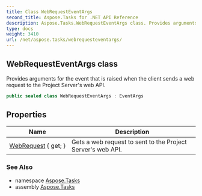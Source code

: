 ```yaml
---
title: Class WebRequestEventArgs
second_title: Aspose.Tasks for .NET API Reference
description: Aspose.Tasks.WebRequestEventArgs class. Provides arguments for the event that is raised when the client sends a web request to the Project Servers web API
type: docs
weight: 3410
url: /net/aspose.tasks/webrequesteventargs/
---
```

## WebRequestEventArgs class

Provides arguments for the event that is raised when the client sends a web request to the Project Server's web API.

```csharp
public sealed class WebRequestEventArgs : EventArgs
```

## Properties

| Name | Description |
| --- | --- |
| [WebRequest](../../aspose.tasks/webrequesteventargs/webrequest/) { get; } | Gets a web request to sent to the Project Server's web API. |

### See Also

* namespace [Aspose.Tasks](../../aspose.tasks/)
* assembly [Aspose.Tasks](../../)


